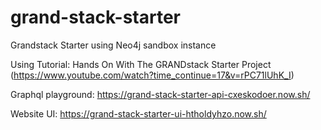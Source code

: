 # grand-stack-starter
Grandstack Starter using Neo4j sandbox instance

Using Tutorial: Hands On With The GRANDstack Starter Project (https://www.youtube.com/watch?time_continue=17&v=rPC71lUhK_I)

Graphql playground: https://grand-stack-starter-api-cxeskodoer.now.sh/


Website UI: https://grand-stack-starter-ui-htholdyhzo.now.sh/

